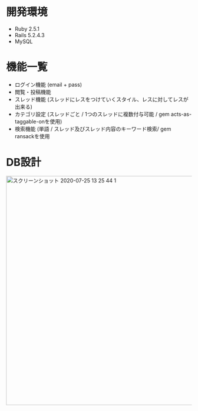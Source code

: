 # 開発環境
- Ruby 2.5.1
- Rails 5.2.4.3
- MySQL

# 機能一覧
- ログイン機能 (email + pass)
- 閲覧・投稿機能
- スレッド機能 (スレッドにレスをつけていくスタイル、レスに対してレスが出来る)
- カテゴリ設定 (スレッドごと / 1つのスレッドに複数付与可能 / gem acts-as-taggable-onを使用)
- 検索機能 (単語 / スレッド及びスレッド内容のキーワード検索/ gem ransackを使用

# DB設計
<img width="621" alt="スクリーンショット 2020-07-25 13 25 44 1" src="https://user-images.githubusercontent.com/64763621/88448965-131b9f80-ce7e-11ea-8fb8-9bb2ad2d60a7.png">
